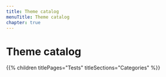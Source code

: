 ```yaml
---
title: Theme catalog
menuTitle: Theme catalog
chapter: true
---
```


# Theme catalog

{{% children titlePages="Tests" titleSections="Categories" %}}
